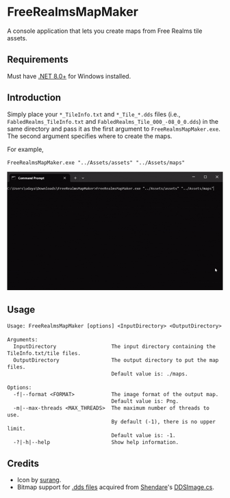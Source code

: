 # FreeRealmsMapMaker

A console application that lets you create maps from Free Realms tile assets.

## Requirements

Must have [.NET 8.0+](https://dotnet.microsoft.com/en-us/download/dotnet/8.0) for Windows installed.

## Introduction

Simply place your `*_TileInfo.txt` and `*_Tile_*.dds` files (i.e., `FabledRealms_TileInfo.txt` and `FabledRealms_Tile_000_-08_0_0.dds`) in the same directory and pass it as the first argument to `FreeRealmsMapMaker.exe`. The second argument specifies where to create the maps.

For example,

```
FreeRealmsMapMaker.exe "../Assets/assets" "../Assets/maps"
```

![example](docs/example.gif)

## Usage

```
Usage: FreeRealmsMapMaker [options] <InputDirectory> <OutputDirectory>

Arguments:
  InputDirectory                  The input directory containing the TileInfo.txt/tile files.
  OutputDirectory                 The output directory to put the map files.
                                  Default value is: ./maps.

Options:
  -f|--format <FORMAT>            The image format of the output map.
                                  Default value is: Png.
  -m|--max-threads <MAX_THREADS>  The maximum number of threads to use.
                                  By default (-1), there is no upper limit.
                                  Default value is: -1.
  -?|-h|--help                    Show help information.
```

## Credits

* Icon by [surang](https://www.freepik.com/icon/game-map_3862772).
* Bitmap support for [.dds files](src/FreeRealmsMapMaker/Dds) acquired from [Shendare](https://github.com/Shendare)'s [DDSImage.cs](https://github.com/Shendare/EQZip/blob/master/DDSImage.cs).
